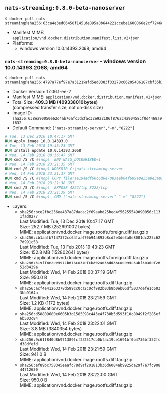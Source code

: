 ## `nats-streaming:0.8.0-beta-nanoserver`

```console
$ docker pull nats-streaming@sha256:63ca4e3ed06458f1451de095a8b644221ccebe1600066e2cf7246db8fa03d484
```

-	Manifest MIME: `application/vnd.docker.distribution.manifest.list.v2+json`
-	Platforms:
	-	windows version 10.0.14393.2068; amd64

### `nats-streaming:0.8.0-beta-nanoserver` - windows version 10.0.14393.2068; amd64

```console
$ docker pull nats-streaming@sha256:4797a77ef97e7a31215afd5ed8383f33278c66205406187cbf35b13fd02faa4f
```

-	Docker Version: 17.06.1-ee-2
-	Manifest MIME: `application/vnd.docker.distribution.manifest.v2+json`
-	Total Size: **409.3 MB (409338010 bytes)**  
	(compressed transfer size, not on-disk size)
-	Image ID: `sha256:638ea90050e62d4ab76afc3dcfac32e922186f8762c4a90458cf0d4468a9f632`
-	Default Command: `["nats-streaming-server","-m","8222"]`

```dockerfile
# Tue, 13 Dec 2016 10:47:17 GMT
RUN Apply image 10.0.14393.0
# Tue, 13 Feb 2018 19:43:23 GMT
RUN Install update 10.0.14393.2068
# Wed, 14 Feb 2018 00:36:47 GMT
RUN cmd /S /C #(nop)  ENV NATS_DOCKERIZED=1
# Wed, 14 Feb 2018 23:21:35 GMT
RUN cmd /S /C #(nop) WORKDIR C:\nats-streaming-server
# Wed, 14 Feb 2018 23:21:37 GMT
RUN cmd /S /C #(nop) COPY file:ae19dadf60c6d6e7083eeb64f689e0e35a8e3a0ac783cfd493f64ad62296e5d1 in nats-streaming-server.exe 
# Wed, 14 Feb 2018 23:21:38 GMT
RUN cmd /S /C #(nop)  EXPOSE 4222/tcp 8222/tcp
# Wed, 14 Feb 2018 23:21:39 GMT
RUN cmd /S /C #(nop)  CMD ["nats-streaming-server" "-m" "8222"]
```

-	Layers:
	-	`sha256:bce2fbc256ea437a87dadac2f69aabd25bed4f56255549090056c1131fad0277`  
		Last Modified: Tue, 13 Dec 2016 10:47:17 GMT  
		Size: 252.7 MB (252691002 bytes)  
		MIME: application/vnd.docker.image.rootfs.foreign.diff.tar.gzip
	-	`sha256:cb1aafb7147372cc64faa070b94a893b8cd2e3de3a0e8001dc225c627d991c58`  
		Last Modified: Tue, 13 Feb 2018 19:43:23 GMT  
		Size: 152.8 MB (152802641 bytes)  
		MIME: application/vnd.docker.image.rootfs.foreign.diff.tar.gzip
	-	`sha256:519ff6e2ee5971b673c031efcb8024058dd88c0d995c3abf303def2652d3429a`  
		Last Modified: Wed, 14 Feb 2018 00:37:19 GMT  
		Size: 950.0 B  
		MIME: application/vnd.docker.image.rootfs.diff.tar.gzip
	-	`sha256:acf4e41263378d589cc0ca2c0cf982b03b8b0eb06df5037defe1c6033bb9164a`  
		Last Modified: Wed, 14 Feb 2018 23:21:59 GMT  
		Size: 1.2 KB (1172 bytes)  
		MIME: application/vnd.docker.image.rootfs.diff.tar.gzip
	-	`sha256:d58809680e6605b3d1585098c443e4f730b5d593f10c8049f2f285ef6b503c84`  
		Last Modified: Wed, 14 Feb 2018 23:22:01 GMT  
		Size: 3.8 MB (3840354 bytes)  
		MIME: application/vnd.docker.image.rootfs.diff.tar.gzip
	-	`sha256:9c61f840d8b971389fcf232517cb0bfac19ce1691bf0b4736bf352fcd38dfefd`  
		Last Modified: Wed, 14 Feb 2018 23:21:59 GMT  
		Size: 941.0 B  
		MIME: application/vnd.docker.image.rootfs.diff.tar.gzip
	-	`sha256:ef89bc758345eeafc78d9af201813b36d6084ab9925da29f7a7fc90844712630`  
		Last Modified: Wed, 14 Feb 2018 23:22:00 GMT  
		Size: 950.0 B  
		MIME: application/vnd.docker.image.rootfs.diff.tar.gzip
